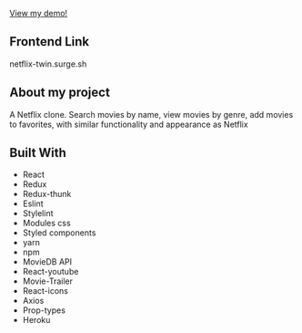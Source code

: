 
<a href="https://netflix-twin1.herokuapp.com/">View my demo!</a>

## Frontend Link
netflix-twin.surge.sh

## About my project
A Netflix clone. Search movies by name, view movies by genre, add movies to favorites, with similar functionality and appearance as Netflix


## Built With

- React
- Redux
- Redux-thunk
- Eslint
- Stylelint
- Modules css
- Styled components
- yarn
- npm
- MovieDB API
- React-youtube
- Movie-Trailer
- React-icons
- Axios
- Prop-types
- Heroku

<!-- Future Updates -->

